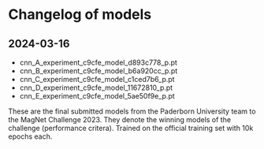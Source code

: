 # Changelog of models

## 2024-03-16
- cnn_A_experiment_c9cfe_model_d893c778_p.pt
- cnn_B_experiment_c9cfe_model_b6a920cc_p.pt
- cnn_C_experiment_c9cfe_model_c1ced7b6_p.pt
- cnn_D_experiment_c9cfe_model_11672810_p.pt
- cnn_E_experiment_c9cfe_model_5ae50f9e_p.pt

These are the final submitted models from the Paderborn University team to the MagNet Challenge 2023.
They denote the winning models of the challenge (performance critera).
Trained on the official training set with 10k epochs each.
